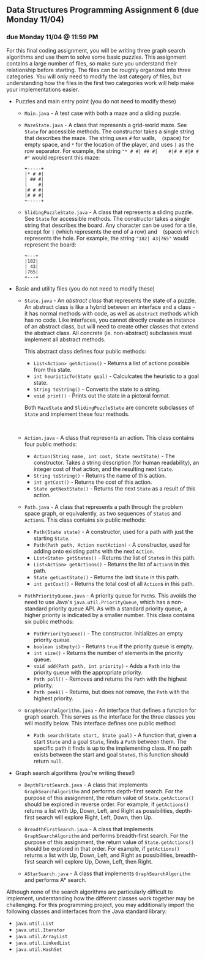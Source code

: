 ## Data Structures Programming Assignment 6 (due Monday 11/04)
### due Monday 11/04 @ 11:59 PM

For this final coding assignment, you will be writing three graph search algorithms and use them to solve some basic puzzles. This assignment contains a large number of files, so make sure you understand their relationship before starting. The files can be roughly organized into three categories. You will only need to modify the last category of files, but understanding how the files in the first two categories work will help make your implementations easier.

* Puzzles and main entry point (you do not need to modify these)

    * `Main.java` - A test case with both a maze and a sliding puzzle.

    * `MazeState.java` - A class that represents a grid-world maze. See `State` for accessible methods. The constructor takes a single string that describes the maze. The string uses `#` for walls, ` ` (space) for empty space, and `*` for the location of the player, and uses `|` as the row separator. For example, the string `"* # #| ## #|    #|# # #|# # #"` would represent this maze:

        ```
        +-----+
        |* # #|
        | ## #|
        |    #|
        |# # #|
        |# # #|
        +-----+
        ```

    * `SlidingPuzzleState.java` - A class that represents a sliding puzzle. See `State` for accessible methods. The constructor takes a single string that describes the board. Any character can be used for a tile, except for `|` (which represents the end of a row) and ` ` (space) which represents the hole. For example, the string `"182| 43|765"` would represent the board:

        ```
        +---+
        |182|
        | 43|
        |765|
        +---+
        ```

* Basic and utility files (you do not need to modify these)

    * `State.java` - An *abstract class* that represents the state of a puzzle. An abstract class is like a hybrid between an interface and a class - it has normal methods with code, as well as `abstract` methods which has no code. Like interfaces, you cannot directly create an instance of an abstract class, but will need to create other classes that extend the abstract class. All concrete (ie. non-abstract) subclasses must implement all abstract methods.

        This abstract class defines four public methods:

        * `List<Action> getActions()` - Returns a list of actions possible from this state.
        * `int heuristicTo(State goal)` - Calculcates the heuristic to a goal state.
        * `String toString()` - Converts the state to a string.
        * `void print()` - Prints out the state in a pictoral format.

        Both `MazeState` and `SlidingPuzzleState` are concrete subclasses of `State` and implement these four methods.

        <div style="page-break-before:always;">&nbsp;</div>

    * `Action.java` - A class that represents an action. This class contains four public methods:

        * `Action(String name, int cost, State nextState)` - The constructor. Takes a string description (for human readability), an integer cost of that action, and the resulting next `State`.
        * `String toString()` - Returns the name of this action.
        * `int getCost()` - Returns the cost of this action.
        * `State getNextState()` - Returns the next `State` as a result of this action.

    * `Path.java` - A class that represents a path through the problem space graph, or equivalently, as two sequences of `State`s and `Action`s. This class contains six public methods:

        * `Path(State state)` - A constructor, used for a path with just the starting `State`.
        * `Path(Path path, Action nextAction)` - A constructor, used for adding onto existing paths with the next `Action`.
        * `List<State> getStates()` - Returns the list of `State`s in this path.
        * `List<Action> getActions()` - Returns the list of `Action`s in this path.
        * `State getLastState()` - Returns the last `State` in this path.
        * `int getCost()` - Returns the total cost of all `Action`s in this path.

    * `PathPriorityQueue.java` - A priority queue for `Path`s. This avoids the need to use Java's `java.util.PriorityQueue`, which has a non-standard priority queue API. As with a standard priority queue, a higher priority is indicated by a smaller number. This class contains six public methods:

        * `PathPriorityQueue()` - The constructor. Initializes an empty priority queue.
        * `boolean isEmpty()` - Returns `true` if the priority queue is empty.
        * `int size()` - Returns the number of elements in the priority queue.
        * `void add(Path path, int priority)` - Adds a `Path` into the priority queue with the appropriate priority.
        * `Path poll()` - Removes and returns the `Path` with the highest priority.
        * `Path peek()` - Returns, but does not remove, the `Path` with the highest priority.

    * `GraphSearchAlgorithm.java` - An interface that defines a function for graph search. This serves as the interface for the three classes you will modify below. This interface defines one public method:

        * `Path search(State start, State goal)` - A function that, given a start `State` and a goal `State`, finds a `Path` between them. The specific path it finds is up to the implementing class. If no path exists between the start and goal `State`s, this function should return `null`.

* Graph search algorithms (you're writing these!)

    * `DepthFirstSearch.java` - A class that implements `GraphSearchAlgorithm` and performs depth-first search. For the purpose of this assignment, the return value of `State.getActions()` should be explored in reverse order. For example, if `getActions()` returns a list with Up, Down, Left, and Right as possibilities, depth-first search will explore Right, Left, Down, then Up.

    * `BreadthFirstSearch.java` - A class that implements `GraphSearchAlgorithm` and performs breadth-first search. For the purpose of this assignment, the return value of `State.getActions()` should be explored in that order. For example, if `getActions()` returns a list with Up, Down, Left, and Right as possibilities, breadth-first search will explore Up, Down, Left, then Right.

    * `AStarSearch.java` - A class that implements `GraphSearchAlgorithm` and performs A* search.

Although none of the search algorithms are particularly difficult to implement, understanding how the different classes work together may be challenging. For this programming project, you may additionally import the following classes and interfaces from the Java standard library:

* `java.util.List`
* `java.util.Iterator`
* `java.util.ArrayList`
* `java.util.LinkedList`
* `java.util.HashSet`
